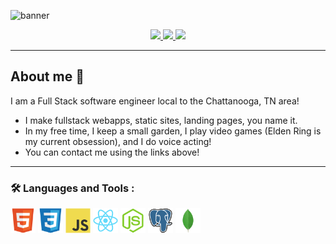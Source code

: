 ![banner](https://user-images.githubusercontent.com/44689036/166519727-8471c58a-e1cc-407b-aebc-b97ccfd41504.png)

<div id="badges" align="center">
  <a href="https://www.linkedin.com/in/james-peeler/">
    <img src="https://img.shields.io/badge/LinkedIn-2a2d41?logo=linkedin&logoColor=white&style=for-the-badge">
  </a>
  <a href="https://www.twitter.com/james_peeler_">
    <img src="https://img.shields.io/badge/Twitter-2a2d41?style=for-the-badge&logo=twitter&logoColor=white">
  </a>
  <a href="https://jamespeeler.netlify.app">
    <img src="https://img.shields.io/badge/Portfolio-2a2d41?style=for-the-badge">
  </a>
</div>

---
## About me 🔎
I am a Full Stack software engineer local to the Chattanooga, TN area!

- I make fullstack webapps, static sites, landing pages, you name it.
- In my free time, I keep a small garden, I play video games (Elden Ring is my current obsession), and I do voice acting!
- You can contact me using the links above!
---
### :hammer_and_wrench: Languages and Tools :
<div>
  <img src="https://github.com/devicons/devicon/blob/master/icons/html5/html5-original.svg" title="HTML5" width="40" height="40">
  <img src="https://github.com/devicons/devicon/blob/master/icons/css3/css3-original.svg" title="CSS3" width="40" height="40">
  <img src="https://github.com/devicons/devicon/blob/master/icons/javascript/javascript-original.svg" title="JavaScript" width="40" height="40">
  <img src="https://github.com/devicons/devicon/blob/master/icons/react/react-original.svg" title="React" width="40" height="40">
  <img src="https://github.com/devicons/devicon/blob/master/icons/nodejs/nodejs-original.svg" title="NodeJS" width="40" height="40">
  <img src="https://github.com/devicons/devicon/blob/master/icons/postgresql/postgresql-original.svg" title="PostgreSQL" width="40" height="40">
  <img src="https://github.com/devicons/devicon/blob/master/icons/mongodb/mongodb-original.svg" title="MongoDB" width="40" height="40">
</div>
